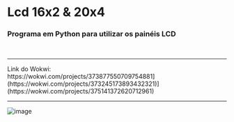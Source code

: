<h1> Lcd 16x2 & 20x4 </h1>
<h3>Programa em Python para utilizar os painéis LCD</h3>
<br>
<hr>
Link do Wokwi: <br>
https://wokwi.com/projects/373877550709754881](https://wokwi.com/projects/373245173893432321)](https://wokwi.com/projects/375141372620712961)
<hr>

![image](https://github.com/stevammm/Lcd16x2-20x2/assets/129697376/fa8300b1-f1fb-4c4d-a502-228c59f0b231)
